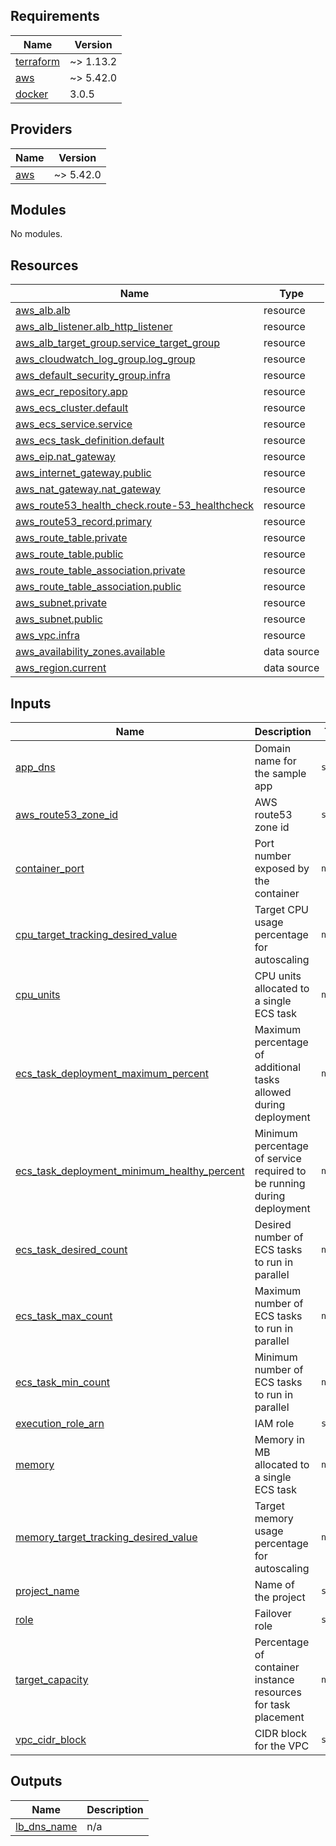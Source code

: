 <!-- BEGIN_TF_DOCS -->
## Requirements

| Name | Version |
|------|---------|
| <a name="requirement_terraform"></a> [terraform](#requirement\_terraform) | ~> 1.13.2 |
| <a name="requirement_aws"></a> [aws](#requirement\_aws) | ~> 5.42.0 |
| <a name="requirement_docker"></a> [docker](#requirement\_docker) | 3.0.5 |

## Providers

| Name | Version |
|------|---------|
| <a name="provider_aws"></a> [aws](#provider\_aws) | ~> 5.42.0 |

## Modules

No modules.

## Resources

| Name | Type |
|------|------|
| [aws_alb.alb](https://registry.terraform.io/providers/hashicorp/aws/latest/docs/resources/alb) | resource |
| [aws_alb_listener.alb_http_listener](https://registry.terraform.io/providers/hashicorp/aws/latest/docs/resources/alb_listener) | resource |
| [aws_alb_target_group.service_target_group](https://registry.terraform.io/providers/hashicorp/aws/latest/docs/resources/alb_target_group) | resource |
| [aws_cloudwatch_log_group.log_group](https://registry.terraform.io/providers/hashicorp/aws/latest/docs/resources/cloudwatch_log_group) | resource |
| [aws_default_security_group.infra](https://registry.terraform.io/providers/hashicorp/aws/latest/docs/resources/default_security_group) | resource |
| [aws_ecr_repository.app](https://registry.terraform.io/providers/hashicorp/aws/latest/docs/resources/ecr_repository) | resource |
| [aws_ecs_cluster.default](https://registry.terraform.io/providers/hashicorp/aws/latest/docs/resources/ecs_cluster) | resource |
| [aws_ecs_service.service](https://registry.terraform.io/providers/hashicorp/aws/latest/docs/resources/ecs_service) | resource |
| [aws_ecs_task_definition.default](https://registry.terraform.io/providers/hashicorp/aws/latest/docs/resources/ecs_task_definition) | resource |
| [aws_eip.nat_gateway](https://registry.terraform.io/providers/hashicorp/aws/latest/docs/resources/eip) | resource |
| [aws_internet_gateway.public](https://registry.terraform.io/providers/hashicorp/aws/latest/docs/resources/internet_gateway) | resource |
| [aws_nat_gateway.nat_gateway](https://registry.terraform.io/providers/hashicorp/aws/latest/docs/resources/nat_gateway) | resource |
| [aws_route53_health_check.route-53_healthcheck](https://registry.terraform.io/providers/hashicorp/aws/latest/docs/resources/route53_health_check) | resource |
| [aws_route53_record.primary](https://registry.terraform.io/providers/hashicorp/aws/latest/docs/resources/route53_record) | resource |
| [aws_route_table.private](https://registry.terraform.io/providers/hashicorp/aws/latest/docs/resources/route_table) | resource |
| [aws_route_table.public](https://registry.terraform.io/providers/hashicorp/aws/latest/docs/resources/route_table) | resource |
| [aws_route_table_association.private](https://registry.terraform.io/providers/hashicorp/aws/latest/docs/resources/route_table_association) | resource |
| [aws_route_table_association.public](https://registry.terraform.io/providers/hashicorp/aws/latest/docs/resources/route_table_association) | resource |
| [aws_subnet.private](https://registry.terraform.io/providers/hashicorp/aws/latest/docs/resources/subnet) | resource |
| [aws_subnet.public](https://registry.terraform.io/providers/hashicorp/aws/latest/docs/resources/subnet) | resource |
| [aws_vpc.infra](https://registry.terraform.io/providers/hashicorp/aws/latest/docs/resources/vpc) | resource |
| [aws_availability_zones.available](https://registry.terraform.io/providers/hashicorp/aws/latest/docs/data-sources/availability_zones) | data source |
| [aws_region.current](https://registry.terraform.io/providers/hashicorp/aws/latest/docs/data-sources/region) | data source |

## Inputs

| Name | Description | Type | Default | Required |
|------|-------------|------|---------|:--------:|
| <a name="input_app_dns"></a> [app\_dns](#input\_app\_dns) | Domain name for the sample app | `string` | n/a | yes |
| <a name="input_aws_route53_zone_id"></a> [aws\_route53\_zone\_id](#input\_aws\_route53\_zone\_id) | AWS route53 zone id | `string` | n/a | yes |
| <a name="input_container_port"></a> [container\_port](#input\_container\_port) | Port number exposed by the container | `number` | `80` | no |
| <a name="input_cpu_target_tracking_desired_value"></a> [cpu\_target\_tracking\_desired\_value](#input\_cpu\_target\_tracking\_desired\_value) | Target CPU usage percentage for autoscaling | `number` | `70` | no |
| <a name="input_cpu_units"></a> [cpu\_units](#input\_cpu\_units) | CPU units allocated to a single ECS task | `number` | `256` | no |
| <a name="input_ecs_task_deployment_maximum_percent"></a> [ecs\_task\_deployment\_maximum\_percent](#input\_ecs\_task\_deployment\_maximum\_percent) | Maximum percentage of additional tasks allowed during deployment | `number` | `100` | no |
| <a name="input_ecs_task_deployment_minimum_healthy_percent"></a> [ecs\_task\_deployment\_minimum\_healthy\_percent](#input\_ecs\_task\_deployment\_minimum\_healthy\_percent) | Minimum percentage of service required to be running during deployment | `number` | `50` | no |
| <a name="input_ecs_task_desired_count"></a> [ecs\_task\_desired\_count](#input\_ecs\_task\_desired\_count) | Desired number of ECS tasks to run in parallel | `number` | `3` | no |
| <a name="input_ecs_task_max_count"></a> [ecs\_task\_max\_count](#input\_ecs\_task\_max\_count) | Maximum number of ECS tasks to run in parallel | `number` | `10` | no |
| <a name="input_ecs_task_min_count"></a> [ecs\_task\_min\_count](#input\_ecs\_task\_min\_count) | Minimum number of ECS tasks to run in parallel | `number` | `2` | no |
| <a name="input_execution_role_arn"></a> [execution\_role\_arn](#input\_execution\_role\_arn) | IAM role | `string` | n/a | yes |
| <a name="input_memory"></a> [memory](#input\_memory) | Memory in MB allocated to a single ECS task | `number` | `512` | no |
| <a name="input_memory_target_tracking_desired_value"></a> [memory\_target\_tracking\_desired\_value](#input\_memory\_target\_tracking\_desired\_value) | Target memory usage percentage for autoscaling | `number` | `80` | no |
| <a name="input_project_name"></a> [project\_name](#input\_project\_name) | Name of the project | `string` | `"sap-infra"` | no |
| <a name="input_role"></a> [role](#input\_role) | Failover role | `string` | n/a | yes |
| <a name="input_target_capacity"></a> [target\_capacity](#input\_target\_capacity) | Percentage of container instance resources for task placement | `number` | `100` | no |
| <a name="input_vpc_cidr_block"></a> [vpc\_cidr\_block](#input\_vpc\_cidr\_block) | CIDR block for the VPC | `string` | n/a | yes |

## Outputs

| Name | Description |
|------|-------------|
| <a name="output_lb_dns_name"></a> [lb\_dns\_name](#output\_lb\_dns\_name) | n/a |
<!-- END_TF_DOCS -->